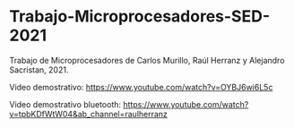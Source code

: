 # Trabajo-Microprocesadores-SED-2021
Trabajo de Microprocesadores de Carlos Murillo, Raúl Herranz y Alejandro Sacristan, 2021. 

Video demostrativo:
https://www.youtube.com/watch?v=OYBJ6wi6L5c

Video demostrativo bluetooth:
https://www.youtube.com/watch?v=tpbKDfWtW04&ab_channel=raulherranz
